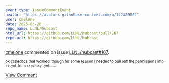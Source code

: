 ```yaml
---
event_type: IssueCommentEvent
avatar: "https://avatars.githubusercontent.com/u/12242980?"
user: cmelone
date: 2025-08-26
repo_name: LLNL/hubcast
html_url: https://github.com/LLNL/hubcast/pull/167
repo_url: https://github.com/LLNL/hubcast
---
```


<a href='https://github.com/cmelone' target='_blank'>cmelone</a> commented on issue <a href='https://github.com/LLNL/hubcast/pull/167' target='_blank'>LLNL/hubcast#167</a>.

<small>ok @alecbcs that worked, though for some reason I needed to pull out the permissions into `ci.yml` from `security.yml`......</small>

<a href='https://github.com/LLNL/hubcast/pull/167' target='_blank'>View Comment</a>